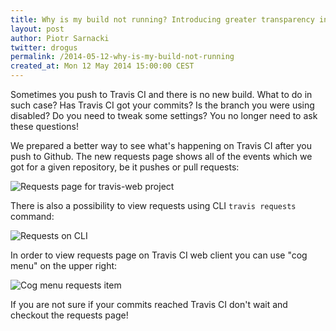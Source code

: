 ```yaml
---
title: Why is my build not running? Introducing greater transparency in why we accept or reject builds
layout: post
author: Piotr Sarnacki
twitter: drogus
permalink: /2014-05-12-why-is-my-build-not-running
created_at: Mon 12 May 2014 15:00:00 CEST
---
```


Sometimes you push to Travis CI and there is no new build. What to do in such case?
Has Travis CI got your commits? Is the branch you were using disabled? Do you need
to tweak some settings? You no longer need to ask these questions!

We prepared a better way to see what's happening on Travis CI after you push to Github.
The new requests page shows all of the events which we got for a given repository, be it
pushes or pull requests:

![Requests page for travis-web project](http://drogus-s3itch.s3.amazonaws.com/requests-page-20140512-131215.png)

There is also a possibility to view requests using CLI `travis requests` command:

![Requests on CLI](http://drogus-s3itch.s3.amazonaws.com/1._Shell-20140512-135610.png)

In order to view requests page on Travis CI web client you can use "cog menu" on the upper right:

![Cog menu requests item](http://drogus-s3itch.s3.amazonaws.com/Travis_CI_-_Free_Hosted_Continuous_Integration_Platform_for_the_Open_Source_Community-20140512-135953.png)

If you are not sure if your commits reached Travis CI don't wait and checkout the requests page!
